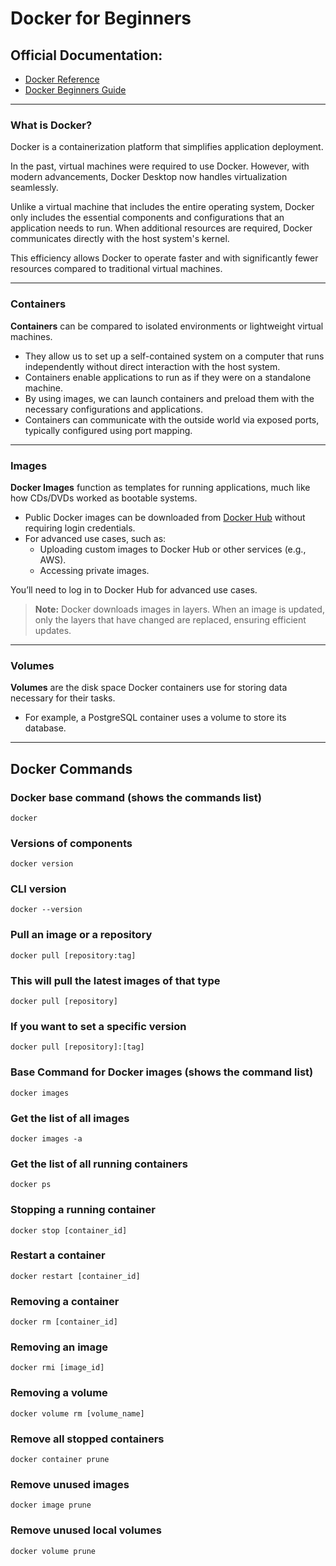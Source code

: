 
  <h1>Docker for Beginners</h1>

  <h2>Official Documentation:</h2>
  <ul>
    <li><a href="https://docs.docker.com/" target="_blank">Docker Reference</a></li>
    <li><a href="https://docs.docker.com/get-started/" target="_blank">Docker Beginners Guide</a></li>
  </ul>

  <hr>

  <h3>What is Docker?</h3>
  <p>Docker is a containerization platform that simplifies application deployment.</p>
  <p>
    In the past, virtual machines were required to use Docker. However, with modern advancements, Docker Desktop now 
    handles virtualization seamlessly.
  </p>
  <p>
    Unlike a virtual machine that includes the entire operating system, Docker only includes the essential components 
    and configurations that an application needs to run. When additional resources are required, Docker communicates 
    directly with the host system's kernel.
  </p>
  <p>
    This efficiency allows Docker to operate faster and with significantly fewer resources compared to traditional 
    virtual machines.
  </p>

  <hr>

  <h3>Containers</h3>
  <p><strong>Containers</strong> can be compared to isolated environments or lightweight virtual machines.</p>
  <ul>
    <li>They allow us to set up a self-contained system on a computer that runs independently without direct interaction with the host system.</li>
    <li>Containers enable applications to run as if they were on a standalone machine.</li>
    <li>By using images, we can launch containers and preload them with the necessary configurations and applications.</li>
    <li>Containers can communicate with the outside world via exposed ports, typically configured using port mapping.</li>
  </ul>

  <hr>

  <h3>Images</h3>
  <p><strong>Docker Images</strong> function as templates for running applications, much like how CDs/DVDs worked as bootable systems.</p>
  <ul>
    <li>Public Docker images can be downloaded from <a href="https://hub.docker.com/" target="_blank">Docker Hub</a> without requiring login credentials.</li>
    <li>For advanced use cases, such as:
      <ul>
        <li>Uploading custom images to Docker Hub or other services (e.g., AWS).</li>
        <li>Accessing private images.</li>
      </ul>
    </li>
  </ul>
  <p>You’ll need to log in to Docker Hub for advanced use cases.</p>
  <blockquote>
    <strong>Note:</strong> Docker downloads images in layers. When an image is updated, only the layers that have changed are replaced, ensuring efficient updates.
  </blockquote>

  <hr>

  <h3>Volumes</h3>
  <p><strong>Volumes</strong> are the disk space Docker containers use for storing data necessary for their tasks.</p>
  <ul>
    <li>For example, a PostgreSQL container uses a volume to store its database.</li>
  </ul>

  <hr>

<h2>Docker Commands</h2>

  <h3>Docker base command (shows the commands list)</h3>
  <pre><code>docker</code></pre>

  <h3>Versions of components</h3>
  <pre><code>docker version</code></pre>

  <h3>CLI version</h3>
  <pre><code>docker --version</code></pre>

  <h3>Pull an image or a repository</h3>
  <pre><code>docker pull [repository:tag]</code></pre>

  <h3>This will pull the latest images of that type</h3>
  <pre><code>docker pull [repository]</code></pre>

  <h3>If you want to set a specific version</h3>
  <pre><code>docker pull [repository]:[tag]</code></pre>

  <h3>Base Command for Docker images (shows the command list)</h3>
  <pre><code>docker images</code></pre>

  <h3>Get the list of all images</h3>
  <pre><code>docker images -a</code></pre>

  <h3>Get the list of all running containers</h3>
  <pre><code>docker ps</code></pre>

  <h3>Stopping a running container</h3>
  <pre><code>docker stop [container_id]</code></pre>

  <h3>Restart a container</h3>
  <pre><code>docker restart [container_id]</code></pre>

  <h3>Removing a container</h3>
  <pre><code>docker rm [container_id]</code></pre>

  <h3>Removing an image</h3>
  <pre><code>docker rmi [image_id]</code></pre>

  <h3>Removing a volume</h3>
  <pre><code>docker volume rm [volume_name]</code></pre>

  <h3>Remove all stopped containers</h3>
  <pre><code>docker container prune</code></pre>

  <h3>Remove unused images</h3>
  <pre><code>docker image prune</code></pre>

  <h3>Remove unused local volumes</h3>
  <pre><code>docker volume prune</code></pre>

